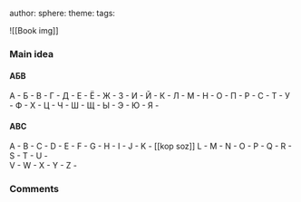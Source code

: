 author:
sphere: 
theme: 
tags: 

![[Book img]]


### Main idea

#### АБВ

А  -
Б  -
В  -
Г  -
Д  -
Е  -
Ё  -
Ж  -
З  -
И  -
Й  -
К  -
Л  -
М  -
Н  -
О  -
П  -
Р  -
С  -
Т  -
У  -
Ф  -
Х  -
Ц  -
Ч  -
Ш  -
Щ  -
Ы  -
Э  -
Ю  -
Я  -

#### ABC

A  -
B  -
C  -
D  -
E  -
F  -
G  -
H  -
I  -
J  -
K  - [[kop soz]]
L  -
M  -
N  -
O  -
P  -
Q  -
R  -
S  -
T  -
U  -  
V  -
W  -
X  -
Y  -
Z  -


### Comments
